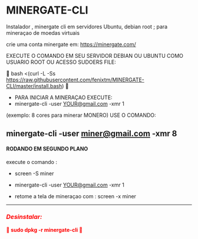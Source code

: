 # MINERGATE-CLI
Instalador , minergate cli em servidores Ubuntu, debian root ; para mineraçao de moedas virtuais 

crie uma conta minergate em: https://minergate.com/

EXECUTE O COMANDO EM SEU SERVIDOR DEBIAN OU UBUNTU COMO USUARIO ROOT OU ACESSO SUDOERS FILE:

&#x1F535; bash <(curl -L -Ss https://raw.githubusercontent.com/fenixtm/MINERGATE-CLI/master/install.bash) &#x1F535;

* PARA INICIAR A MINERAÇAO EXECUTE: 
*  minergate-cli -user <YOUR@gmail.com> -xmr 1 

(exemplo: 8 cores para minerar MONERO) USE O COMANDO:

minergate-cli -user miner@gmail.com -xmr 8
-----------------------------------------------
<h4>  RODANDO EM SEGUNDO PLANO </h4>
execute o comando : 

* screen -S miner 

* minergate-cli -user <YOUR@gmail.com> -xmr 1 

* retome a tela de mineraçao com : screen -x miner

-----------------------------------------------
<font color="red"><h4> <h3> *Desinstalar:*</h3> &#x1F53B; sudo dpkg -r minergate-cli &#x1F53B;   </h4></font>
